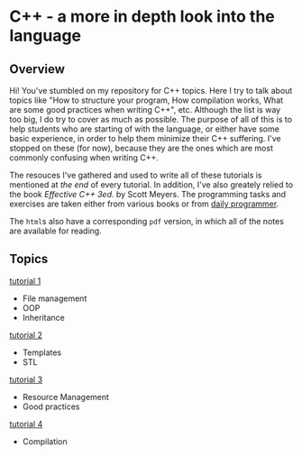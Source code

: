 # C++ - a more in depth look into the language

## Overview
Hi!
You've stumbled on my repository for C++ topics. Here I try to talk about topics like "How to structure your program, How compilation works, What are some good practices when writing C++", etc. Although the list is way too big, I do try to cover as much as possible. The purpose of all of this is to help students who are starting of with the language, or either have some basic experience, in order to help them minimize their C++ suffering. I've stopped on these (for now), because they are the ones which are most commonly confusing when writing C++.

The resouces I've gathered and used to write all of these tutorials is mentioned at *the end* of every tutorial. In addition, I've also greately relied to the book *Effective C++ 3ed.* by Scott Meyers. The programming tasks and exercises are taken either from various books or from [daily programmer](https://www.reddit.com/r/dailyprogrammer/).

The `html`s also have a corresponding `pdf` version, in which all of the notes are available for reading.

## Topics

[tutorial 1](./tutorial-1/tutorial1.html#/sec-title-slide)
- File management
- OOP
- Inheritance

[tutorial 2](./tutorial-2/tutorial2.html)
- Templates
- STL

[tutorial 3](./tutorial-3/tutorial3.html)
- Resource Management
- Good practices

[tutorial 4](./tutorial-4/tutorial4.html#/sec-title-slide)
- Compilation
